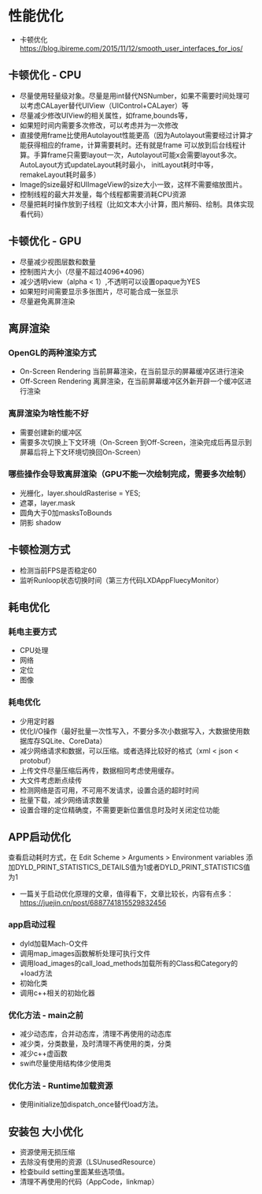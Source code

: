 # 性能优化

- 卡顿优化 https://blog.ibireme.com/2015/11/12/smooth_user_interfaces_for_ios/

## 卡顿优化 - CPU
- 尽量使用轻量级对象。尽量是用int替代NSNumber，如果不需要时间处理可以考虑CALayer替代UIView（UIControl+CALayer）等
- 尽量减少修改UIView的相关属性，如frame,bounds等，
- 如果短时间内需要多次修改，可以考虑并为一次修改
- 直接使用frame比使用Autolayout性能更高（因为Autolayout需要经过计算才能获得相应的frame，计算需要耗时。还有就是frame
可以放到后台线程计算。手算frame只需要layout一次，Autolayout可能x会需要layout多次。AutoLayout方式updateLayout耗时最小，
initLayout耗时中等，remakeLayout耗时最多）
- Image的size最好和UIImageView的size大小一致，这样不需要缩放图片。
- 控制线程的最大并发量，每个线程都需要消耗CPU资源
- 尽量把耗时操作放到子线程（比如文本大小计算，图片解码、绘制。具体实现看代码）


## 卡顿优化 - GPU
- 尽量减少视图层数和数量
- 控制图片大小（尽量不超过4096*4096）
- 减少透明view（alpha < 1）,不透明可以设置opaque为YES
- 如果短时间需要显示多张图片，尽可能合成一张显示
- 尽量避免离屏渲染


## 离屏渲染
### OpenGL的两种渲染方式
- On-Screen Rendering 当前屏幕渲染，在当前显示的屏幕缓冲区进行渲染
- Off-Screen Rendering 离屏渲染，在当前屏幕缓冲区外新开辟一个缓冲区进行渲染

### 离屏渲染为啥性能不好
- 需要创建新的缓冲区
- 需要多次切换上下文环境（On-Screen 到Off-Screen，渲染完成后再显示到屏幕后将上下文环境切换回On-Screen）

### 哪些操作会导致离屏渲染（GPU不能一次绘制完成，需要多次绘制）
- 光栅化，layer.shouldRasterise = YES;
- 遮罩，layer.mask
- 圆角大于0加masksToBounds
- 阴影 shadow


## 卡顿检测方式
- 检测当前FPS是否稳定60
- 监听Runloop状态切换时间（第三方代码LXDAppFluecyMonitor）


## 耗电优化
### 耗电主要方式
- CPU处理
- 网络
- 定位
- 图像

### 耗电优化
- 少用定时器
- 优化I/O操作（最好批量一次性写入，不要分多次小数据写入，大数据使用数据库存SQLite、CoreData）
- 减少网络请求和数据，可以压缩。或者选择比较好的格式（xml < json < protobuf）
- 上传文件尽量压缩后再传，数据相同考虑使用缓存。
- 大文件考虑断点续传
- 检测网络是否可用，不可用不发请求，设置合适的超时时间
- 批量下载，减少网络请求数量
- 设置合理的定位精确度，不需要更新位置信息时及时关闭定位功能


## APP启动优化
查看启动耗时方式，在 Edit Scheme > Arguments > Environment variables
添加DYLD_PRINT_STATISTICS_DETAILS值为1或者DYLD_PRINT_STATISTICS值为1


- 一篇关于启动优化原理的文章，值得看下，文章比较长，内容有点多：https://juejin.cn/post/6887741815529832456

### app启动过程
- dyld加载Mach-O文件
- 调用map_images函数解析处理可执行文件
- 调用load_images的call_load_methods加载所有的Class和Category的+load方法
- 初始化类
- 调用c++相关的初始化器

### 优化方法 - main之前
- 减少动态库，合并动态库，清理不再使用的动态库
- 减少类，分类数量，及时清理不再使用的类，分类
- 减少c++虚函数
- swift尽量使用结构体少使用类

### 优化方法 - Runtime加载资源
- 使用initialize加dispatch_once替代load方法。


## 安装包 大小优化
- 资源使用无损压缩
- 去除没有使用的资源（LSUnusedResource）
- 检查build setting里面某些选项值。
- 清理不再使用的代码（AppCode，linkmap）
